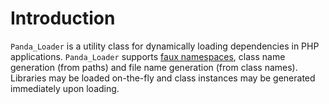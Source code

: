 # Introduction #

`Panda_Loader` is a utility class for dynamically loading dependencies in PHP applications. `Panda_Loader` supports [faux namespaces](faux_namespaces.md), class name generation (from paths) and file name generation (from class names). Libraries may be loaded on-the-fly and class instances may be generated immediately upon loading.